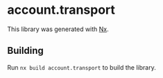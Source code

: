 # account.transport

This library was generated with [Nx](https://nx.dev).

## Building

Run `nx build account.transport` to build the library.

